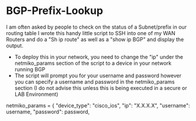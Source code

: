 # BGP-Prefix-Lookup

I am often asked by people to check on the status of a Subnet/prefix in our routing table
I wrote this handy little script to SSH into one of my WAN Routers and do a "Sh ip route" as well as a "show ip BGP"  and display the output.

- To deploy this in your network, you need to change the "ip" under the netmiko_params section of the script to a device in your network running BGP
- The script will prompt you for your username and password however you can specify a username and password in the netmiko_params section (I do not advise this unless this is being executed in a secure or LAB Environment)

netmiko_params = {
    "device_type": "cisco_ios",
    "ip": "X.X.X.X",
    "username": username,
    "password": password,
    

